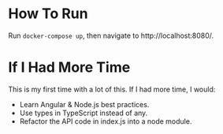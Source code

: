 # How To Run

Run `docker-compose up`, then navigate to http://localhost:8080/.

# If I Had More Time

This is my first time with a lot of this. If I had more time, I would:

* Learn Angular & Node.js best practices.
* Use types in TypeScript instead of any.
* Refactor the API code in index.js into a node module.
